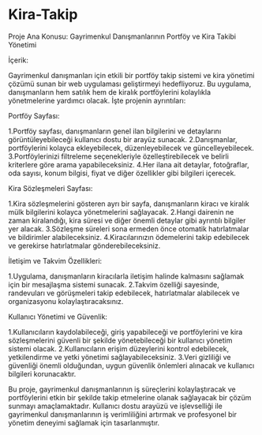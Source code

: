 # Kira-Takip
 Proje Ana Konusu: Gayrimenkul Danışmanlarının Portföy ve Kira Takibi Yönetimi

İçerik:

Gayrimenkul danışmanları için etkili bir portföy takip sistemi ve kira yönetimi çözümü sunan bir web uygulaması geliştirmeyi hedefliyoruz. Bu uygulama, danışmanların hem satılık hem de kiralık portföylerini kolaylıkla yönetmelerine yardımcı olacak. İşte projenin ayrıntıları:

Portföy Sayfası:

1.Portföy sayfası, danışmanların genel ilan bilgilerini ve detaylarını görüntüleyebileceği kullanıcı dostu bir arayüz sunacak.
2.Danışmanlar, portföylerini kolayca ekleyebilecek, düzenleyebilecek ve güncelleyebilecek.
3.Portföylerinizi filtreleme seçenekleriyle özelleştirebilecek ve belirli kriterlere göre arama yapabileceksiniz.
4.Her ilana ait detaylar, fotoğraflar, oda sayısı, konum bilgisi, fiyat ve diğer özellikler gibi bilgileri içerecek.

Kira Sözleşmeleri Sayfası:

1.Kira sözleşmelerini gösteren ayrı bir sayfa, danışmanların kiracı ve kiralık mülk bilgilerini kolayca yönetmelerini sağlayacak.
2.Hangi dairenin ne zaman kiralandığı, kira süresi ve diğer önemli detaylar gibi ayrıntılı bilgiler yer alacak.
3.Sözleşme süreleri sona ermeden önce otomatik hatırlatmalar ve bildirimler alabileceksiniz.
4.Kiracılarınızın ödemelerini takip edebilecek ve gerekirse hatırlatmalar gönderebileceksiniz.

İletişim ve Takvim Özellikleri:

1.Uygulama, danışmanların kiracılarla iletişim halinde kalmasını sağlamak için bir mesajlaşma sistemi sunacak.
2.Takvim özelliği sayesinde, randevuları ve görüşmeleri takip edebilecek, hatırlatmalar alabilecek ve organizasyonu kolaylaştıracaksınız.

Kullanıcı Yönetimi ve Güvenlik:

1.Kullanıcıların kaydolabileceği, giriş yapabileceği ve portföylerini ve kira sözleşmelerini güvenli bir şekilde yönetebileceği bir kullanıcı yönetim sistemi olacak.
2.Kullanıcıların erişim düzeylerini kontrol edebilecek, yetkilendirme ve yetki yönetimi sağlayabileceksiniz.
3.Veri gizliliği ve güvenliği önemli olduğundan, uygun güvenlik önlemleri alınacak ve kullanıcı bilgileri korunacaktır.

Bu proje, gayrimenkul danışmanlarının iş süreçlerini kolaylaştıracak ve portföylerini etkin bir şekilde takip etmelerine olanak sağlayacak bir çözüm sunmayı amaçlamaktadır. Kullanıcı dostu arayüzü ve işlevselliği ile gayrimenkul danışmanlarının iş verimliliğini artırmak ve profesyonel bir yönetim deneyimi sağlamak için tasarlanmıştır.
